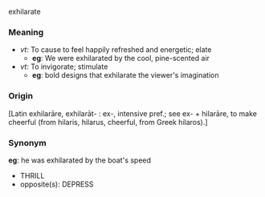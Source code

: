exhilarate
### Meaning
+ _vt_: To cause to feel happily refreshed and energetic; elate
	+ __eg__: We were exhilarated by the cool, pine-scented air
+ _vt_: To invigorate; stimulate
	+ __eg__: bold designs that exhilarate the viewer's imagination

### Origin

[Latin exhilarāre, exhilarāt- : ex-, intensive pref.; see ex- + hilarāre, to make cheerful (from hilaris, hilarus, cheerful, from Greek hilaros).]

### Synonym

__eg__: he was exhilarated by the boat's speed

+ THRILL
+ opposite(s): DEPRESS


